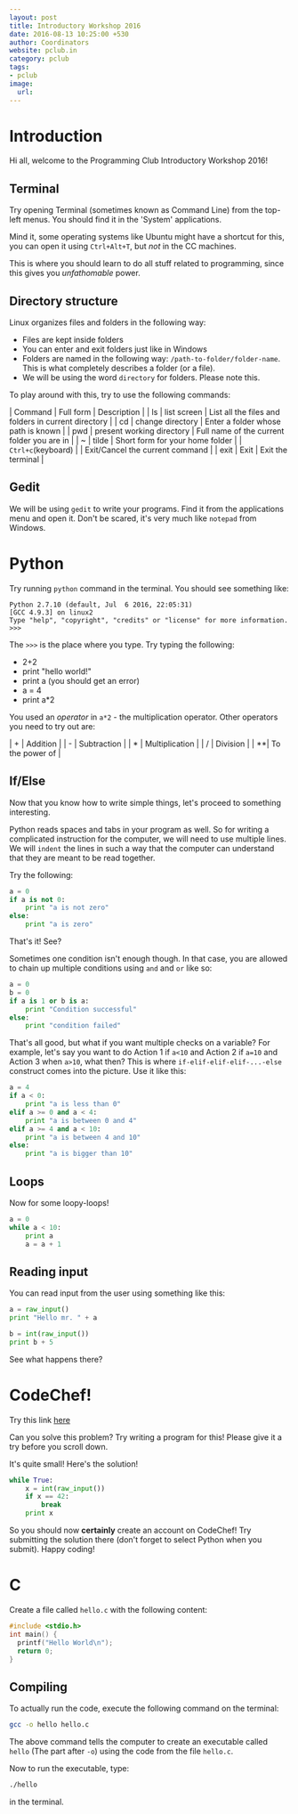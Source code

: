 ```yaml
---
layout: post
title: Introductory Workshop 2016
date: 2016-08-13 10:25:00 +530
author: Coordinators
website: pclub.in
category: pclub
tags:
- pclub
image:
  url:
---
```


# Introduction

Hi all, welcome to the Programming Club Introductory Workshop 2016!

## Terminal
Try opening Terminal (sometimes known as Command Line) from the top-left menus. You should find it in the 'System' applications.

Mind it, some operating systems like Ubuntu might have a shortcut for this, you can open it using `Ctrl+Alt+T`, but *not* in the CC machines.

This is where you should learn to do all stuff related to programming, since this gives you *unfathomable* power.

## Directory structure
Linux organizes files and folders in the following way:

- Files are kept inside folders
- You can enter and exit folders just like in Windows
- Folders are named in the following way: `/path-to-folder/folder-name`. This is what completely describes a folder (or a file).
- We will be using the word `directory` for folders. Please note this.

To play around with this, try to use the following commands:

| Command | Full form | Description |
| ls | list screen | List all the files and folders in current directory |
| cd | change directory | Enter a folder whose path is known |
| pwd | present working directory | Full name of the current folder you are in |
| ~ | tilde | Short form for your home folder |
| `Ctrl+c`(keyboard) | | Exit/Cancel the current command |
| exit | Exit | Exit the terminal |

## Gedit
We will be using `gedit` to write your programs. Find it from the applications menu and open it. Don't be scared, it's very much like `notepad` from Windows.

# Python

Try running `python` command in the terminal. You should see something like:

```
Python 2.7.10 (default, Jul  6 2016, 22:05:31) 
[GCC 4.9.3] on linux2
Type "help", "copyright", "credits" or "license" for more information.
>>> 
```

The `>>>` is the place where you type. Try typing the following:

- 2+2
- print "hello world!"
- print a (you should get an error)
- a = 4
- print a*2

You used an *operator* in `a*2` - the multiplication operator. Other operators you need to try out are:

| \+ | Addition |
| \- | Subtraction |
| \* | Multiplication |
| \/ | Division |
| \**| To the power of |

## If/Else

Now that you know how to write simple things, let's proceed to something interesting.

Python reads spaces and tabs in your program as well. So for writing a complicated instruction for the computer, we will need to use multiple lines. We will `indent` the lines in such a way that the computer can understand that they are meant to be read together.

Try the following:

```python
a = 0
if a is not 0:
    print "a is not zero"
else:
    print "a is zero"
```

That's it! See?

Sometimes one condition isn't enough though. In that case, you are allowed to chain up multiple conditions using `and` and `or` like so:

```python
a = 0
b = 0
if a is 1 or b is a:
	print "Condition successful"
else:
	print "condition failed"
```

That's all good, but what if you want multiple checks on a variable? For example, let's say you want to do Action 1 if `a<10` and Action 2 if `a=10` and Action 3 when `a>10`, what then? This is where `if-elif-elif-elif-...-else` construct comes into the picture. Use it like this:

```python
a = 4
if a < 0:
	print "a is less than 0"
elif a >= 0 and a < 4:
	print "a is between 0 and 4"
elif a >= 4 and a < 10:
	print "a is between 4 and 10"
else:
	print "a is bigger than 10"
```

## Loops

Now for some loopy-loops!

```python
a = 0
while a < 10:
    print a
    a = a + 1
```

## Reading input
You can read input from the user using something like this:

```python
a = raw_input()
print "Hello mr. " + a

b = int(raw_input())
print b + 5
```

See what happens there?

# CodeChef!
Try this link [here](https://www.codechef.com/problems/TEST)

Can you solve this problem? Try writing a program for this! Please give it a try before you scroll down.

It's quite small! Here's the solution!

```python
while True:
    x = int(raw_input())
    if x == 42:
        break
    print x
```

So you should now **certainly** create an account on CodeChef! Try submitting the solution there (don't forget to select Python when you submit). Happy coding!


# C

Create a file called `hello.c` with the following content:

```c
#include <stdio.h>
int main() {
  printf("Hello World\n");
  return 0;
}
```

## Compiling

To actually run the code, execute the following command on the terminal:

```bash
gcc -o hello hello.c
```

The above command tells the computer to create an executable called `hello` (The part after `-o`) using the code from the file `hello.c`.

Now to run the executable, type:

```bash
./hello
```

in the terminal.
